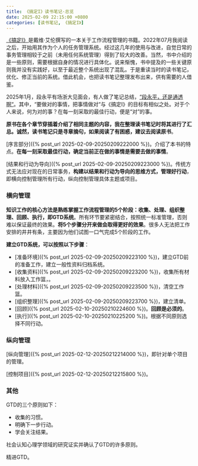 ```yaml
---
title: 《搞定I》读书笔记·总览
date: 2025-02-09 22:15:00 +0800
categories: [读书笔记, 《搞定I》]
---
```


[《搞定I》](https://book.douban.com/subject/26612471/)是戴维·艾伦撰写的一本关于工作流程管理的书籍。2022年07月我阅读之后，开始用其作为个人的任务管理系统。经过这几年的使用与改进，自觉日常的事务管理相较于之前（未用任何系统管理）得到了较大的改善。当然，书中介绍的是一些原则，需要根据自身的情况进行具体化。说来惭愧，书中提及的一些关键原则我并没有实践好，以至于最近整个系统出现了混乱。于是重读当时的读书笔记，优化、修正当前的系统。借此机会，也把读书笔记整理发布出来，供有需要的人借鉴。

2025年1月，段永平有场浙大见面会，有人做了笔记总结，[“段永平，还是通透啊“](https://mp.weixin.qq.com/s/g5y7Ql26bg8mAMX7itdwvQ)。其中，“要做对的事情，把事情做对“与《搞定I》的目标有相似之处。对于个人来说，何为对的事？在每一刻采取的最佳行动，便是“对”的事。

**原书在各个章节穿插着介绍了相同主题的内容，我在整理读书笔记时将其进行了汇总。诚然，读书笔记只是寻章摘句，如果阅读了有困惑，建议去阅读原书**。

[序言部分]({% post_url 2025-02-09-20250209222000 %})。介绍了本书的特点。**在每一刻采取最佳行动，确定当前正在做的事情是需要去做的事情**。

[结果和行动为导向]({% post_url 2025-02-09-20250209223000 %})。传统方式无法应对现在的日常事务，**构建以结果和行动为导向的思维方式，管理好行动**，即横向控制管理所有行动，纵向控制管理具体主题或项目。

### 横向管理

**知识工作的核心方法是熟练掌握工作流程管理的5个阶段：收集、处理、组织整理、回顾、执行，即GTD系统**。所有环节要紧密结合，按照统一标准管理，否则难以保证最终的效果。**将5个步骤分开来做会取得更好的效果**。很多人无法把工作安排的井井有条，主要因为他们试图一口气完成5个阶段的工作。

**建立GTD系统，可以按照以下步骤**：
- [准备环境]({% post_url 2025-02-09-20250209223100 %})，建立GTD前的准备工作，建立一般性资料归档系统。
- [收集资料]({% post_url 2025-02-09-20250209223200 %})，收集所有材料放入工作篮，。
- [处理材料]({% post_url 2025-02-09-20250209223500 %})，清空工作篮。
- [组织整理]({% post_url 2025-02-09-20250209223700 %})，建立清单。
- [回顾]({% post_url 2025-02-10-20250210224600 %})。**回顾是必须的**。
- [执行]({% post_url 2025-02-10-20250210225200 %})。根据不同原则选择不同行动。

### 纵向管理

[纵向管理]({% post_url 2025-02-12-20250212214000 %})，即针对单个项目的管理。

[控制项目]({% post_url 2025-02-12-20250212215800 %})。

### 其他

GTD的三个原则如下：
- 收集的习惯。
- 明确下一步行动。
- 学会关注结果。

社会认知心理学领域的研究证实并确认了GTD的许多原则。

精进GTD。
